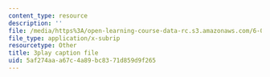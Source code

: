 ```yaml
---
content_type: resource
description: ''
file: /media/https%3A/open-learning-course-data-rc.s3.amazonaws.com/6-00sc-introduction-to-computer-science-and-programming-spring-2011/5af274aaa67c4a89bc8371d859d9f265_B8is52oxHBw.srt
file_type: application/x-subrip
resourcetype: Other
title: 3play caption file
uid: 5af274aa-a67c-4a89-bc83-71d859d9f265
---
```


